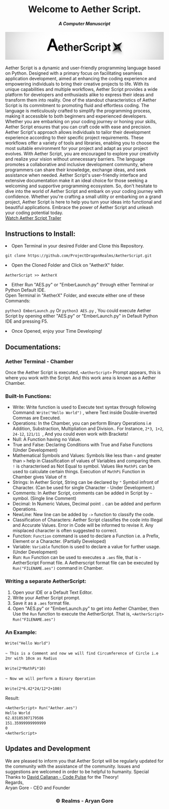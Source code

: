 <h1 align="center">
  Welcome to Aether Script.
</h1>
<h4 align="center"><i>
  A Computer Manuscript
</i></h4>

![](Banner.png)



Aether Script is a dynamic and user-friendly programming language based on Python. Designed with a primary focus on facilitating seamless application development, aimed at enhancing the coding experience and empowering individuals to bring their creative projects to life. With its unique capabilities and multiple workflows, Aether Script provides a wide platform for developers and enthusiasts alike to express their ideas and transform them into reality.
One of the standout characteristics of Aether Script is its commitment to promoting fluid and effortless coding. The language is meticulously crafted to simplify the programming process, making it accessible to both beginners and experienced developers. Whether you are embarking on your coding journey or honing your skills, Aether Script ensures that you can craft code with ease and precision. Aether Script's approach allows individuals to tailor their development experience according to their specific project requirements. These workflows offer a variety of tools and libraries, enabling you to choose the most suitable environment for your project and adapt as your project evolves.
With Aether Script, you are encouraged to explore your creativity and realize your vision without unnecessary barriers. The language promotes a collaborative and inclusive development community, where programmers can share their knowledge, exchange ideas, and seek assistance when needed. Aether Script's user-friendly interface and extensive documentation make it an ideal choice for those seeking a welcoming and supportive programming ecosystem.
So, don't hesitate to dive into the world of Aether Script and embark on your coding journey with confidence. Whether you're crafting a small utility or embarking on a grand project, Aether Script is here to help you turn your ideas into functional and beautiful applications. Embrace the power of Aether Script and unleash your coding potential today.
<br>
<a href="https://www.youtube.com/embed/g3nfbS-Ng70?si=do1xcjbKWNAARyfs">Watch Aether Script Trailer</a>

<h2>Instructions to Install:</h2>
<li>Open Terminal in your desired Folder and Clone this Repository.</li>

```
git clone https://github.com/ProjectDragonRealms/AetherScript.git
```
<li>Open the Cloned Folder and Click on "AetherX" folder.</li>

``` AetherScript >> AetherX ```

<li>Either Run "AES.py" or "EmberLaunch.py" through either Terminal or Python Default IDE.</li>
Open Terminal in "AetherX" Folder, and execute either one of these Commands:

``` python3 EmberLaunch.py ```
Or
``` python3 AES.py ```
, You could execute Aether Script by opening either "AES.py" or "EmberLaunch.py" in Default Python IDE and pressing F5.

<li>Once Opened, enjoy your Time Developing!</li>

<h2>Documentations:</h2>
<h3>Aether Terminal - Chamber</h3>

Once the Aether Script is executed, ``` <AetherScript> ``` Prompt appears, this is where you work with the Script. And this work area is known as a Aether Chamber.


<h3>Built-In Functions:</h3>

- Write: Write function is used to Execute text syntax through following Command: ``` Write("Hello World") ``` , where Text inside Double-inverted Commas are Executed.
- Operations: In the Chamber, you can perform Binary Operations i.e Addition, Substraction, Multipliation and Division.. For Instance, ``` 2*3 ```,``` 1+2```, ```24-12```, ```121/11 ```, And you could even work with Brackets!
- Null: A Function having no Value.
- True and False: Declaring Conditions with True and False Functions (Under Development)
- Mathematical Symbols and Values: Symbols like less than ```<``` and greater than ```>``` help in Classification of values of Variables and comparing them. ``` ! ``` is characterised as Not Equal to symbol. Values like ```MathPi``` can be used to calculate certain things. Execution of ```MathPi``` Function in Chamber gives Value of π
- Strings: In Aether Script, String can be declared by ``` " ``` Symbol infront of Character. (Can be used for single Character - Under Development.)
- Comments: In Aether Script, comments can be added in Script by ``` ~ ``` symbol. (Single line Comment)
- Decimal: In Numeric Values, Decimal point ``` . ``` can be added and perform Operations.
- NewLine: New line can be added by ```->``` function to classify the code.
- Classification of Characters: Aether Script classifies the code into Illegal and Accurate Values. Error in Code will be informed to revise it. Any misplaced character is often suggested to correct.
- Function: ```Function``` command is used to  declare a Function i.e. a Prefix, Element or a Character. (Partially Developed)
- Variable: ```Variable``` function is used to declare a value for further usage. (Under Development)
- Run: ``` Run ``` Function can be used to executes a ```.aes``` file, that is - AetherScript Format file. A Aetherscript format file can be executed by ```Run("FILENAME.aes")``` command in Chamber.

<h3>Writing a separate AetherScript:</h3>

1. Open your IDE or a Default Text Editor.
2. Write your Aether Script prompt.
3. Save it as a ```.aes``` format file.
4. Open "AES.py" or "EmberLaunch.py" to get into Aether Chamber, then Use the ```Run``` function to execute the AetherScript. That is, ```<AetherScript> Run("FILENAME.aes")```

<h3>An Example:</h3>

```
Write("Hello World")

~ This is a Comment and now we will find Circumference of Circle i.e 2πr with 10cm as Radius

Write(2*MathPi*10)

~ Now we will perform a Binary Operation

Write(2*6.42*24/12*2+100)
```
Result:
```
<AetherScript> Run("Aether.aes")
Hello World
62.83185307179586
151.35999999999999
0
<AetherScript>
```

<h2>Updates and Development</h2>
We are pleased to inform you that Aether Script will be regularly updated for the community with the assistance of the community. Issues and suggestions are welcomed in order to be helpful to humanity. Special Thanks to <a href="https://david.callanan.ie/">David Callanan - Code Pulse</a> for the Theory!
<br>
Regards, 
<br>
Aryan Gore - CEO and Founder

<h3 align = 'center'>© Realms - Aryan Gore</h3>
